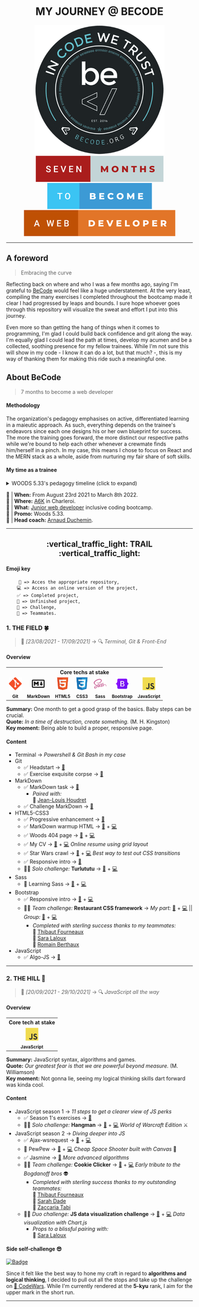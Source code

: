 <h1 align="center">MY JOURNEY @ BECODE</h1>  
<div align="center"><img src="./1. The field/09. Star-Wars-Crawl/Assets/BeCodeLogo.png" alt="Logo BeCode" width="350px"/></div>  
<div align="center"><img src="./Assets/seven-months.svg"/> <img src="./Assets/to-become.svg"/> <img src="./Assets/a-web-developer.svg"/> </div>  
  
---  
    
## A foreword  
> Embracing the curve  
    
Reflecting back on where and who I was a few months ago, saying I'm grateful to [BeCode](https://github.com/becodeorg) would feel like a huge understatement. At the very least, compiling the many exercises I completed throughout the bootcamp made it clear I had progressed by leaps and bounds. I sure hope whoever goes through this repository will visualize the sweat and effort I put into this journey.  
  
Even more so than getting the hang of things when it comes to programming, I'm glad I could build back confidence and grit along the way. I'm equally glad I could lead the path at times, develop my acumen and be a collected, soothing presence for my fellow trainees. While I'm not sure this will show in my code - I know it can do a lot, but that much? -, this is my way of thanking them for making this ride such a meaningful one.  
  
## About BeCode  
> 7 months to become a web developer  

#### Methodology          
    
The organization's pedagogy emphasises on active, differentiated learning in a maieutic approach. As such, everything depends on the trainee's endeavors since each one designs his or her own blueprint for success. The more the training goes forward, the more distinct our respective paths while we're bound to help each other whenever a crewmate finds him/herself in a pinch. In my case, this means I chose to focus on React and the MERN stack as a whole, aside from nurturing my fair share of soft skills.  
    
#### My time as a trainee    

<details>
    <summary>WOODS 5.33's pedagogy timeline (click to expand)</summary>
    <img src="./Assets/timeline.png" alt="Pedagogy timeline"/>
</details>  

:date: | **When:** From August 23rd 2021 to March 8th 2022.  
:school: | **Where:** [A6K](https://www.a6k.be/) in Charleroi.  
:thought_balloon: | **What:** [Junior web developer](https://becode.org/learn/junior-web-developer/) inclusive coding bootcamp.  
:open_file_folder: | **Promo:** Woods 5.33.  
:eyes: | **Head coach:** [Arnaud Duchemin](https://github.com/Cervant3s).    
      
---  

<div align="center"><h2>:vertical_traffic_light: TRAIL :vertical_traffic_light:</h2></div>

<h4>Emoji key</h4>    
  
<pre>
    <code>📝 => Acces the appropriate repository,
    💻 => Access an online version of the project,
    ✅ => Completed project,
    🚧 => Unfinished project,
    📌 => Challenge,
    🔗 => Teammates.</code>
</pre>        
              
### 1. THE FIELD 🍀     
> :calendar: *[23/08/2021 - 17/09/2021]* → :mag: *Terminal, Git & Front-End*  

<h4>Overview</h4>  

<table>
  <tr>
    <th colspan="7">Core techs at stake</th>
  </tr>
  <tr>
    <td align="center"><img src="https://github.com/devicons/devicon/blob/master/icons/git/git-original.svg" width="35px" alt="Git"/><br /><sub><b>Git</b></sub></td>
    <td align="center"><img src="https://github.com/devicons/devicon/blob/master/icons/markdown/markdown-original.svg" width="35px" alt="MarkDown"/><br /><sub><b>MarkDown</b></sub></td>
    <td align="center"><img src="https://github.com/devicons/devicon/blob/master/icons/html5/html5-original.svg" width="35px" alt="HTML5"/><br /><sub><b>HTML5</b></sub></td>
    <td align="center"><img src="https://github.com/devicons/devicon/blob/master/icons/css3/css3-original.svg" width="35px" alt="CSS3"/><br /><sub><b>CSS3</b></sub></td>
    <td align="center"><img src="https://github.com/devicons/devicon/blob/master/icons/sass/sass-original.svg" width="35px" alt="Sass"/><br /><sub><b>Sass</b></sub></td>
    <td align="center"><img src="https://github.com/devicons/devicon/blob/master/icons/bootstrap/bootstrap-original.svg" width="35px" alt="Bootstrap"/><br /><sub><b>Bootstrap</b></sub></td>
    <td align="center"><img src="https://github.com/devicons/devicon/blob/master/icons/javascript/javascript-original.svg" width="35px" alt="JavaScript"/><br /><sub><b>JavaScript</b></sub></td>
  </tr>
</table>  

**Summary:** One month to get a good grasp of the basics. Baby steps can be crucial.    
**Quote:** *In a time of destruction, create something.* (M. H. Kingston)  
**Key moment:** Being able to build a proper, responsive page.  
    
#### Content    
  
* Terminal → *Powershell & Git Bash in my case*  
* Git  
  * ✅ Headstart → [📝](https://github.com/Kaleidosport/BeCode-Bootcamp/tree/main/1.%20The%20field/01.%20Headstart)    
  * ✅ Exercise exquisite corpse → [📝](https://github.com/Kaleidosport/BeCode-Bootcamp/tree/main/1.%20The%20field/02.%20exercise-exquisite-corpse)  
* MarkDown     
  * ✅ MarkDown task → [📝](https://github.com/Kaleidosport/BeCode-Bootcamp/tree/main/1.%20The%20field/03.%20MarkdownTask)  
    * _Paired with:_  
      🔗 [Jean-Louis Houdret](https://github.com/houdret)  
  * ✅ Challenge MarkDown → [📝](https://github.com/Kaleidosport/BeCode-Bootcamp/tree/main/1.%20The%20field/04.%20Challenge-MarkDown)  
* HTML5-CSS3  
  * ✅ Progressive enhancement → [📝](https://github.com/Kaleidosport/BeCode-Bootcamp/tree/main/1.%20The%20field/05.%20Progressive-Enhancement)  
  * ✅ MarkDown warmup HTML → [📝](https://github.com/Kaleidosport/BeCode-Bootcamp/tree/main/1.%20The%20field/06.%20markdown-warmup-html) + [💻](https://kaleidosport.github.io/markdown-warmup-html/)    
  * ✅ Woods 404 page → [📝](https://github.com/Kaleidosport/BeCode-Bootcamp/tree/main/1.%20The%20field/07.%20Woods-404-page) + [💻](https://kaleidosport.github.io/Woods-404-page/)  
  * ✅ My CV → [📝](https://github.com/Kaleidosport/BeCode-Bootcamp/tree/main/1.%20The%20field/08.%20My-CV) + [💻](https://kaleidosport.github.io/My-CV/) _Online resume using grid layout_    
  * ✅ Star Wars crawl → [📝](https://github.com/Kaleidosport/BeCode-Bootcamp/tree/main/1.%20The%20field/09.%20Star-Wars-Crawl) + [💻](https://kaleidosport.github.io/Star-Wars-Crawl) _Best way to test out CSS transitions_    
  * ✅ Responsive intro → [📝](https://github.com/Kaleidosport/BeCode-Bootcamp/tree/main/1.%20The%20field/10.%20Responsive-Intro)  
  * 📌✅ _Solo challenge:_ __Turlututu__ → [📝](https://github.com/Kaleidosport/turlututu) + [💻](https://kaleidosport.github.io/turlututu)    
* Sass  
  * 🚧 Learning Sass → [📝](https://github.com/Kaleidosport/BeCode-Bootcamp/tree/main/1.%20The%20field/11.%20learning-SASS) + [💻](https://kaleidosport.github.io/learning-SASS)  
* Bootstrap  
  * ✅ Responsive intro → [📝](https://github.com/Kaleidosport/BeCode-Bootcamp/tree/main/1.%20The%20field/12.%20Bootstrap-Training) + [💻](https://kaleidosport.github.io/Bootstrap-Training)  
  * 📌✅ _Team challenge:_ __Restaurant CSS framework__ → _My part:_ [📝](https://github.com/Kaleidosport/Restaurant-CSS-Framework-AL) + [💻](https://kaleidosport.github.io/Restaurant-CSS-Framework-AL/) || _Group:_ [📝](https://github.com/FourneauxThibaut/restaurant-css-framework) + [💻](https://fourneauxthibaut.github.io/restaurant-css-framework/)  
    * _Completed with sterling success thanks to my teammates:_  
      🔗 [Thibaut Fourneaux](https://github.com/FourneauxThibaut)  
      🔗 [Sara Laloux](https://github.com/saralaloux)  
      🔗 [Romain Berthaux](https://github.com/kawtagan)    
* JavaScript  
  * ✅ Algo-JS → [📝](https://github.com/Kaleidosport/BeCode-Bootcamp/tree/main/1.%20The%20field/13.%20Algo-JS)  

---    

### 2. THE HILL 🌲       
> :calendar: *[20/09/2021 - 29/10/2021]* → :mag: *JavaScript all the way*  

<h4>Overview</h4>  

<table>
  <tr>
    <th>Core tech at stake</th>
  </tr>
  <tr>
    <td align="center"><img src="https://github.com/devicons/devicon/blob/master/icons/javascript/javascript-original.svg" width="35px" alt="JavaScript"/><br /><sub><b>JavaScript</b></sub></td>
  </tr>
</table>  

**Summary:** JavaScript syntax, algorithms and games.    
**Quote:** *Our greatest fear is that we are powerful beyond measure.* (M. Williamson)  
**Key moment:** Not gonna lie, seeing my logical thinking skills dart forward was kinda cool.  
    
#### Content    
  
* JavaScript season 1 → *11 steps to get a clearer view of JS perks*  
  * ✅ Season 1's exercises → [📝](https://github.com/Kaleidosport/BeCode-Bootcamp/tree/main/2.%20The%20hill/01.%20JavaScript_Season1)  
  * 📌✅ _Solo challenge:_ __Hangman__ → [📝](https://github.com/Kaleidosport/Hangman) + [💻](https://kaleidosport.github.io/Hangman/)  _World of Warcraft Edition_ ⚔️       
* JavaScript season 2 → *Diving deeper into JS*    
  * ✅ Ajax-wsrequest → [📝](https://github.com/Kaleidosport/BeCode-Bootcamp/tree/main/2.%20The%20hill/02.%20Ajax-wsrequest) + [💻](https://kaleidosport.github.io/Ajax-wsrequest/)   
  * 🚧 PewPew → [📝](https://github.com/Kaleidosport/BeCode-Bootcamp/tree/main/2.%20The%20hill/03.%20PewPew) + [💻](https://kaleidosport.github.io/PewPew/)  _Cheap Space Shooter built with Canvas_ 🚀  
  * ✅ Jasmine → [📝](https://github.com/Kaleidosport/JavaScript_Season2/tree/main/3.Jasmine) _More advanced algorithms_      
  * 📌✅ _Team challenge:_ __Cookie Clicker__ → [📝](https://github.com/Kaleidosport/Cookie-Clicker) + [💻](https://kaleidosport.github.io/Cookie-Clicker/)  _Early tribute to the Bogdanoff bros_ 👽           
    * _Completed with sterling success thanks to my outstanding teammates:_  
      🔗 [Thibaut Fourneaux](https://github.com/FourneauxThibaut)    
      🔗 [Sarah Dade](https://github.com/SarahDade)    
      🔗 [Zaccaria Tabi](https://github.com/tbzaccaria)  
  * 📌✅ _Duo challenge:_ __JS data visualization challenge__ → [📝](https://github.com/Kaleidosport/js-datavisualisation-challenge) + [💻](https://saralaloux.github.io/js-datavisualisation-challenge/)  _Data visualization with Chart.js_       
    * _Props to a blissful pairing with:_  
      🔗 [Sara Laloux](https://github.com/saralaloux)             
  
#### Side self-challenge 😎      

[![Badge](https://www.codewars.com/users/Kaleidosport/badges/large)](https://www.codewars.com/users/Kaleidosport)    

Since it felt like the best way to hone my craft in regard to **algorithms and logical thinking**, I decided to pull out all the stops and take up the challenge on [📝 CodeWars](https://github.com/Kaleidosport/CodeWars). While I'm currently rendered at the **5-kyu** rank, I aim for the upper mark in the short run.  

---  

